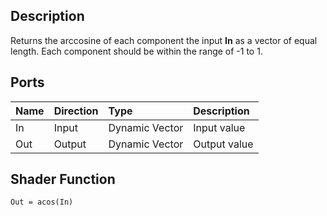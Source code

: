 ## Description

Returns the arccosine of each component the input **In** as a vector of equal length. Each component should be within the range of -1 to 1.

## Ports

| Name        | Direction           | Type  | Description |
|:------------ |:-------------|:-----|:---|
| In      | Input | Dynamic Vector | Input value |
| Out | Output      |    Dynamic Vector | Output value |

## Shader Function

`Out = acos(In)`